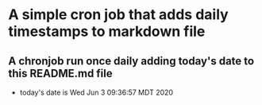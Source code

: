 A simple cron job that adds daily timestamps to markdown file
============================================================
## A chronjob run once daily adding today's date to this README.md file
* today's date is Wed Jun  3 09:36:57 MDT 2020
